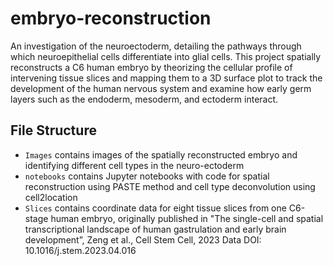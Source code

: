 # embryo-reconstruction
An investigation of the neuroectoderm, detailing the pathways through which neuroepithelial cells differentiate into glial cells. This project spatially reconstructs a C6 human embryo by theorizing the cellular profile of intervening tissue slices and mapping them to a 3D surface plot to track the development of the human nervous system and examine how early germ layers such as the endoderm, mesoderm, and ectoderm interact. 

## File Structure 
- `Images` contains images of the spatially reconstructed embryo and identifying different cell types in the neuro-ectoderm
- `notebooks` contains Jupyter notebooks with code for spatial reconstruction using PASTE method and cell type deconvolution using cell2location
- `Slices` contains coordinate data for eight tissue slices from one C6-stage human embryo, originally published in "The single-cell and spatial transcriptional landscape of human gastrulation and early brain development”, Zeng et al., Cell Stem Cell, 2023 Data DOI: 10.1016/j.stem.2023.04.016
